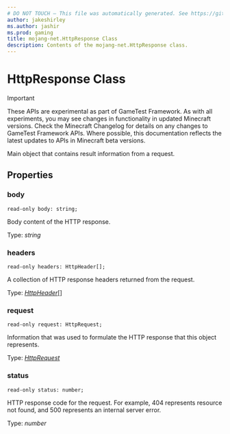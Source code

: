 ```yaml
---
# DO NOT TOUCH — This file was automatically generated. See https://github.com/Mojang/MinecraftApiDocsGenerator to modify descriptions, examples, etc.
author: jakeshirley
ms.author: jashir
ms.prod: gaming
title: mojang-net.HttpResponse Class
description: Contents of the mojang-net.HttpResponse class.
---
```

# HttpResponse Class
>[!IMPORTANT]
>These APIs are experimental as part of GameTest Framework. As with all experiments, you may see changes in functionality in updated Minecraft versions. Check the Minecraft Changelog for details on any changes to GameTest Framework APIs. Where possible, this documentation reflects the latest updates to APIs in Minecraft beta versions.

Main object that contains result information from a request.

## Properties

### **body**
`read-only body: string;`

Body content of the HTTP response.

Type: *string*

### **headers**
`read-only headers: HttpHeader[];`

A collection of HTTP response headers returned from the request.

Type: [*HttpHeader*](HttpHeader.md)[]

### **request**
`read-only request: HttpRequest;`

Information that was used to formulate the HTTP response that this object represents.

Type: [*HttpRequest*](HttpRequest.md)

### **status**
`read-only status: number;`

HTTP response code for the request. For example, 404 represents resource not found, and 500 represents an internal server error.

Type: *number*
